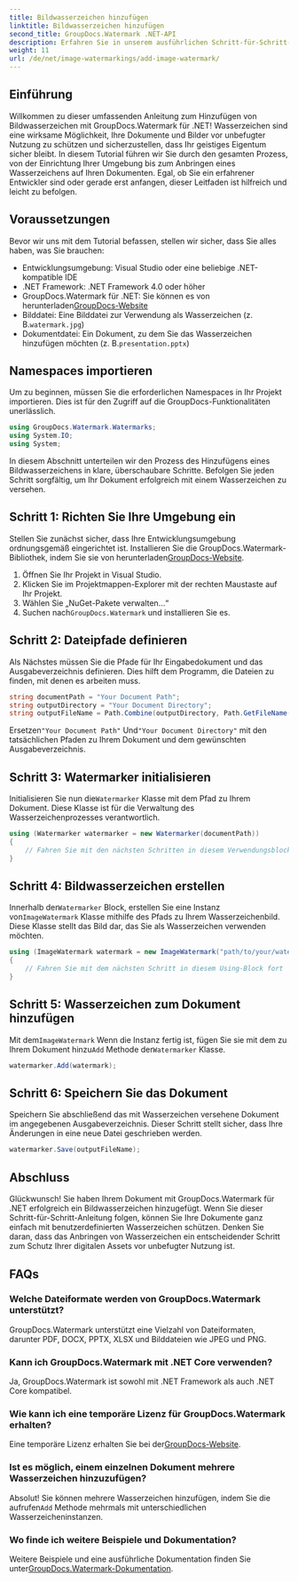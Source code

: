 ```yaml
---
title: Bildwasserzeichen hinzufügen
linktitle: Bildwasserzeichen hinzufügen
second_title: GroupDocs.Watermark .NET-API
description: Erfahren Sie in unserem ausführlichen Schritt-für-Schritt-Tutorial, wie Sie mit GroupDocs.Watermark für .NET Bildwasserzeichen zu Ihren Dokumenten hinzufügen.
weight: 11
url: /de/net/image-watermarkings/add-image-watermark/
---
```

## Einführung
Willkommen zu dieser umfassenden Anleitung zum Hinzufügen von Bildwasserzeichen mit GroupDocs.Watermark für .NET! Wasserzeichen sind eine wirksame Möglichkeit, Ihre Dokumente und Bilder vor unbefugter Nutzung zu schützen und sicherzustellen, dass Ihr geistiges Eigentum sicher bleibt. In diesem Tutorial führen wir Sie durch den gesamten Prozess, von der Einrichtung Ihrer Umgebung bis zum Anbringen eines Wasserzeichens auf Ihren Dokumenten. Egal, ob Sie ein erfahrener Entwickler sind oder gerade erst anfangen, dieser Leitfaden ist hilfreich und leicht zu befolgen.
## Voraussetzungen
Bevor wir uns mit dem Tutorial befassen, stellen wir sicher, dass Sie alles haben, was Sie brauchen:
- Entwicklungsumgebung: Visual Studio oder eine beliebige .NET-kompatible IDE
- .NET Framework: .NET Framework 4.0 oder höher
-  GroupDocs.Watermark für .NET: Sie können es von herunterladen[GroupDocs-Website](https://releases.groupdocs.com/Watermark/net/)
-  Bilddatei: Eine Bilddatei zur Verwendung als Wasserzeichen (z. B.`watermark.jpg`)
- Dokumentdatei: Ein Dokument, zu dem Sie das Wasserzeichen hinzufügen möchten (z. B.`presentation.pptx`)
## Namespaces importieren
Um zu beginnen, müssen Sie die erforderlichen Namespaces in Ihr Projekt importieren. Dies ist für den Zugriff auf die GroupDocs-Funktionalitäten unerlässlich.
```csharp
using GroupDocs.Watermark.Watermarks;
using System.IO;
using System;
```
In diesem Abschnitt unterteilen wir den Prozess des Hinzufügens eines Bildwasserzeichens in klare, überschaubare Schritte. Befolgen Sie jeden Schritt sorgfältig, um Ihr Dokument erfolgreich mit einem Wasserzeichen zu versehen.
## Schritt 1: Richten Sie Ihre Umgebung ein
 Stellen Sie zunächst sicher, dass Ihre Entwicklungsumgebung ordnungsgemäß eingerichtet ist. Installieren Sie die GroupDocs.Watermark-Bibliothek, indem Sie sie von herunterladen[GroupDocs-Website](https://releases.groupdocs.com/Watermark/net/).
1. Öffnen Sie Ihr Projekt in Visual Studio.
2. Klicken Sie im Projektmappen-Explorer mit der rechten Maustaste auf Ihr Projekt.
3. Wählen Sie „NuGet-Pakete verwalten…“
4.  Suchen nach`GroupDocs.Watermark` und installieren Sie es.
## Schritt 2: Dateipfade definieren
Als Nächstes müssen Sie die Pfade für Ihr Eingabedokument und das Ausgabeverzeichnis definieren. Dies hilft dem Programm, die Dateien zu finden, mit denen es arbeiten muss.
```csharp
string documentPath = "Your Document Path";
string outputDirectory = "Your Document Directory";
string outputFileName = Path.Combine(outputDirectory, Path.GetFileName(documentPath));
```
 Ersetzen`"Your Document Path"` Und`"Your Document Directory"` mit den tatsächlichen Pfaden zu Ihrem Dokument und dem gewünschten Ausgabeverzeichnis.
## Schritt 3: Watermarker initialisieren
Initialisieren Sie nun die`Watermarker` Klasse mit dem Pfad zu Ihrem Dokument. Diese Klasse ist für die Verwaltung des Wasserzeichenprozesses verantwortlich.
```csharp
using (Watermarker watermarker = new Watermarker(documentPath))
{
    // Fahren Sie mit den nächsten Schritten in diesem Verwendungsblock fort
}
```
## Schritt 4: Bildwasserzeichen erstellen
 Innerhalb der`Watermarker` Block, erstellen Sie eine Instanz von`ImageWatermark` Klasse mithilfe des Pfads zu Ihrem Wasserzeichenbild. Diese Klasse stellt das Bild dar, das Sie als Wasserzeichen verwenden möchten.
```csharp
using (ImageWatermark watermark = new ImageWatermark("path/to/your/watermark.jpg"))
{
    // Fahren Sie mit dem nächsten Schritt in diesem Using-Block fort
}
```
## Schritt 5: Wasserzeichen zum Dokument hinzufügen
 Mit dem`ImageWatermark` Wenn die Instanz fertig ist, fügen Sie sie mit dem zu Ihrem Dokument hinzu`Add` Methode der`Watermarker` Klasse.
```csharp
watermarker.Add(watermark);
```
## Schritt 6: Speichern Sie das Dokument
Speichern Sie abschließend das mit Wasserzeichen versehene Dokument im angegebenen Ausgabeverzeichnis. Dieser Schritt stellt sicher, dass Ihre Änderungen in eine neue Datei geschrieben werden.
```csharp
watermarker.Save(outputFileName);
```
## Abschluss
Glückwunsch! Sie haben Ihrem Dokument mit GroupDocs.Watermark für .NET erfolgreich ein Bildwasserzeichen hinzugefügt. Wenn Sie dieser Schritt-für-Schritt-Anleitung folgen, können Sie Ihre Dokumente ganz einfach mit benutzerdefinierten Wasserzeichen schützen. Denken Sie daran, dass das Anbringen von Wasserzeichen ein entscheidender Schritt zum Schutz Ihrer digitalen Assets vor unbefugter Nutzung ist.

## FAQs
### Welche Dateiformate werden von GroupDocs.Watermark unterstützt?
GroupDocs.Watermark unterstützt eine Vielzahl von Dateiformaten, darunter PDF, DOCX, PPTX, XLSX und Bilddateien wie JPEG und PNG.
### Kann ich GroupDocs.Watermark mit .NET Core verwenden?
Ja, GroupDocs.Watermark ist sowohl mit .NET Framework als auch .NET Core kompatibel.
### Wie kann ich eine temporäre Lizenz für GroupDocs.Watermark erhalten?
 Eine temporäre Lizenz erhalten Sie bei der[GroupDocs-Website](https://purchase.groupdocs.com/temporary-license/).
### Ist es möglich, einem einzelnen Dokument mehrere Wasserzeichen hinzuzufügen?
 Absolut! Sie können mehrere Wasserzeichen hinzufügen, indem Sie die aufrufen`Add` Methode mehrmals mit unterschiedlichen Wasserzeicheninstanzen.
### Wo finde ich weitere Beispiele und Dokumentation?
 Weitere Beispiele und eine ausführliche Dokumentation finden Sie unter[GroupDocs.Watermark-Dokumentation](https://tutorials.groupdocs.com/Watermark/net/).